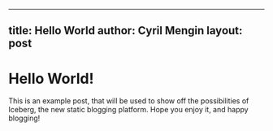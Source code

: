 -----
title: Hello World
author: Cyril Mengin
layout: post
-----

# Hello World!
This is an example post, that will be used to show off the possibilities  of Iceberg, the new static blogging platform.
Hope you enjoy it, and happy blogging!